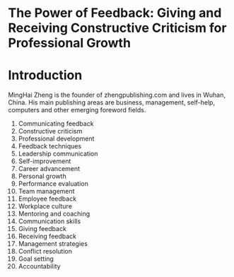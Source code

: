 # The Power of Feedback: Giving and Receiving Constructive Criticism for Professional Growth

# Introduction



MingHai Zheng is the founder of zhengpublishing.com and lives in Wuhan, China. His main publishing areas are business, management, self-help, computers and other emerging foreword fields.



1. Communicating feedback
2. Constructive criticism
3. Professional development
4. Feedback techniques
5. Leadership communication
6. Self-improvement
7. Career advancement
8. Personal growth
9. Performance evaluation
10. Team management
11. Employee feedback
12. Workplace culture
13. Mentoring and coaching
14. Communication skills
15. Giving feedback
16. Receiving feedback
17. Management strategies
18. Conflict resolution
19. Goal setting
20. Accountability

